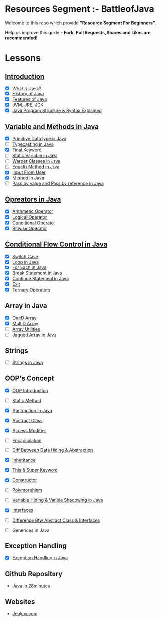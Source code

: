 # Resources Segment :- BattleofJava
Welcome to this repo which provide **"Resource Segment For Beginners"**. 

Help us improve this guide - **Fork, Pull Requests, Shares and Likes are recommended**!

# Lessons

## <u>Introduction</u>

- [x] [What is Java?](https://battleofjava.github.io/resources/src/topic/introduction%20-of-java/)
- [x] [History of Java](https://github.com/battleofjava/resources/tree/main/src/topic/introduction%20-of-java#history)
- [x] [Features of Java](https://github.com/battleofjava/resources/tree/main/src/topic/introduction%20-of-java#features-of-java)
- [x] [JVM, JRE, JDK](https://github.com/battleofjava/resources/tree/main/src/topic/introduction%20-of-java#explaination)
- [x] [Java Program Structure & Syntax Explained](https://github.com/battleofjava/resources/tree/main/src/topic/introduction%20-of-java#structure)

## <u>Variable and Methods in Java</u>
- [x] [Primitive DataType in Java](#)
- [ ] [Typecasting in Java](#)
- [x] [Final Keyword](#)
- [ ] [Static Variable in Java](#)
- [ ] [Warper Classes in Java](#)
- [ ] [Equal() Method in Java](#)
- [x] [Input From User](#)
- [x] [Method in Java](#)
- [ ] [Pass by value and Pass by reference in Java](#)

## <u>Opreators in Java</u>
- [x] [Arithmetic Operator](#)
- [x] [Logical Operator](#)
- [x] [Conditional Operator](#)
- [x] [Bitwise Operator](#)

## <u>Conditional Flow Control in Java</u>
- [x] [Switch Case](#)
- [x] [Loop in Java](#)
- [x] [For Each in Java](#)
- [x] [Break Statement in Java](#)
- [x] [Continue Statement in Java](#)
- [x] [Exit](#)
- [x] [Ternary Operators](#)

## Array in Java
- [x] [OneD Array](#)
- [x] [MultiD Array](#)
- [ ] [Array Utilities](#)
- [ ] [Jagged Array in Java](#)

## Strings
- [ ] [Strings in Java](#)

## OOP's Concept
- [x] [OOP Introduction](#)
- [ ] [Static Method](#)
- [x] [Abstraction in Java](#)
- [x] [Abstract Class](#)
- [x] [Access Modifier](#)
- [ ] [Encapsulation](#)
- [ ] [Diff Between Data Hiding & Abstraction](#)
- [x] [Inheritance](#)
- [x] [This & Super Keyword](#)
- [x] [Constructor](#)
- [ ] [Polymorphism](#)
- [ ] [Variable Hiding & Varible Shadowing in Java](#)
- [x] [Interfaces](#)
- [ ] [Difference Btw Abstract Class & Interfaces](#)
- [ ] [Generices in Java](#)


## Exception Handling
- [x] [Exception Handling in Java](#)

## Github Repository 
* [Java in 28minutes](https://github.com/in28minutes/java-tutorial-for-beginners)

## Websites
* [Jenkov.com](https://jenkov.com/tutorials/java/index.html)
